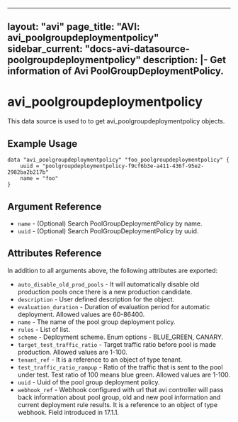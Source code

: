<!--
    Copyright 2021 VMware, Inc.
    SPDX-License-Identifier: Mozilla Public License 2.0
-->
---
layout: "avi"
page_title: "AVI: avi_poolgroupdeploymentpolicy"
sidebar_current: "docs-avi-datasource-poolgroupdeploymentpolicy"
description: |-
  Get information of Avi PoolGroupDeploymentPolicy.
---

# avi_poolgroupdeploymentpolicy

This data source is used to to get avi_poolgroupdeploymentpolicy objects.

## Example Usage

```hcl
data "avi_poolgroupdeploymentpolicy" "foo_poolgroupdeploymentpolicy" {
    uuid = "poolgroupdeploymentpolicy-f9cf6b3e-a411-436f-95e2-2982ba2b217b"
    name = "foo"
}
```

## Argument Reference

* `name` - (Optional) Search PoolGroupDeploymentPolicy by name.
* `uuid` - (Optional) Search PoolGroupDeploymentPolicy by uuid.

## Attributes Reference

In addition to all arguments above, the following attributes are exported:

* `auto_disable_old_prod_pools` - It will automatically disable old production pools once there is a new production candidate.
* `description` - User defined description for the object.
* `evaluation_duration` - Duration of evaluation period for automatic deployment. Allowed values are 60-86400.
* `name` - The name of the pool group deployment policy.
* `rules` - List of list.
* `scheme` - Deployment scheme. Enum options - BLUE_GREEN, CANARY.
* `target_test_traffic_ratio` - Target traffic ratio before pool is made production. Allowed values are 1-100.
* `tenant_ref` - It is a reference to an object of type tenant.
* `test_traffic_ratio_rampup` - Ratio of the traffic that is sent to the pool under test. Test ratio of 100 means blue green. Allowed values are 1-100.
* `uuid` - Uuid of the pool group deployment policy.
* `webhook_ref` - Webhook configured with url that avi controller will pass back information about pool group, old and new pool information and current deployment rule results. It is a reference to an object of type webhook. Field introduced in 17.1.1.

